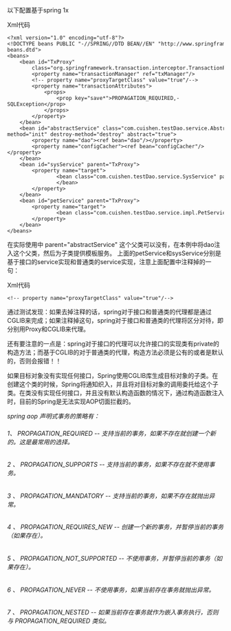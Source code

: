 ﻿以下配置基于spring 1x 

Xml代码  
```
<?xml version="1.0" encoding="utf-8"?>  
<!DOCTYPE beans PUBLIC "-//SPRING//DTD BEAN//EN" "http://www.springframework.org/dtd/spring-beans.dtd">  
<beans>  
    <bean id="TxProxy"   
        class="org.springframework.transaction.interceptor.TransactionProxyFactoryBean" abstract="true">  
        <property name="transactionManager" ref="txManager"/>  
        <!-- property name="proxyTargetClass" value="true"/-->  
        <property name="transactionAttributes">  
            <props>  
                <prop key="save*">PROPAGATION_REQUIRED,-SQLException</prop>  
            </props>  
        </property>  
    </bean>  
    <bean id="abstractService" class="com.cuishen.testDao.service.AbstractService" init-method="init" destroy-method="destroy" abstract="true">  
        <property name="dao"><ref bean="dao"/></property>  
        <property name="configCacher"><ref bean="configCacher"/></property>  
    </bean>  
    <bean id="sysService" parent="TxProxy">  
        <property name="target">  
                <bean class="com.cuishen.testDao.service.SysService" parent="abstractService">  
                </bean>  
        </property>  
    </bean>  
    <bean id="petService" parent="TxProxy">  
        <property name="target">  
                <bean class="com.cuishen.testDao.service.impl.PetServiceImpl" parent="abstractService"/>  
        </property>  
    </bean>  
</beans>  
```
在实际使用中 parent="abstractService" 这个父类可以没有，在本例中将dao注入这个父类，然后为子类提供模板服务。 上面的petService和sysService分别是基于接口的service实现和普通类的service实现，注意上面配置中注释掉的一句： 

Xml代码  
```
<!-- property name="proxyTargetClass" value="true"/-->  
```
通过测试发现：如果去掉注释的话，spring对于接口和普通类的代理都是通过CGLIB来完成；如果注释掉这句，spring对于接口和普通类的代理将区分对待，即分别用Proxy和CGLIB来代理。 

还有要注意的一点是：spring对于接口的代理可以允许接口的实现类有private的构造方法；而基于CGLIB的对于普通类的代理，构造方法必须是公有的或者是默认的，否则会报错！！ 

如果目标对象没有实现任何接口，Spring使用CGLIB库生成目标对象的子类。在创建这个类的时候，Spring将通知织入，并且将对目标对象的调用委托给这个子类。在类没有实现任何接口，并且没有默认构造函数的情况下，通过构造函数注入时，目前的Spring是无法实现AOP切面拦截的。 

_spring aop 声明式事务的策略有：_ 
###### 1、  PROPAGATION_REQUIRED -- 支持当前的事务，如果不存在就创建一个新的。这是最常用的选择。 
###### 2 、 PROPAGATION_SUPPORTS -- 支持当前的事务，如果不存在就不使用事务。 
###### 3 、 PROPAGATION_MANDATORY -- 支持当前的事务，如果不存在就抛出异常。 
###### 4 、 PROPAGATION_REQUIRES_NEW -- 创建一个新的事务，并暂停当前的事务（如果存在）。 
###### 5 、 PROPAGATION_NOT_SUPPORTED -- 不使用事务，并暂停当前的事务（如果存在）。 
###### 6 、 PROPAGATION_NEVER -- 不使用事务，如果当前存在事务就抛出异常。 
###### 7 、 PROPAGATION_NESTED -- 如果当前存在事务就作为嵌入事务执行，否则与 PROPAGATION_REQUIRED 类似。 